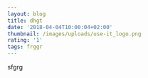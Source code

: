 ```yaml
---
layout: blog
title: dhgt
date: '2018-04-04T10:00:04+02:00'
thumbnail: /images/uploads/use-it_logo.png
rating: '1'
tags: frggr
---
```

sfgrg
